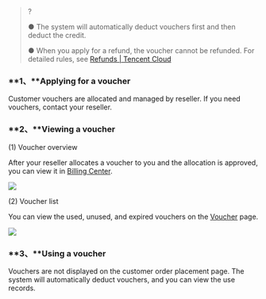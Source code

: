 >?
>
>● The system will automatically deduct vouchers first and then deduct the credit.
>
>● When you apply for a refund, the voucher cannot be refunded. For detailed rules, see [Refunds | Tencent Cloud](https://www.tencentcloud.com/document/product/555/7440)

### **1、**Applying for a voucher

Customer vouchers are allocated and managed by reseller. If you need vouchers, contact your reseller.

### **2、**Viewing a voucher

(1) Voucher overview

After your reseller allocates a voucher to you and the allocation is approved, you can view it in [Billing Center](https://console.tencentcloud.com/expense/accountinfo).

![](https://staticintl.cloudcachetci.com/yehe/backend-news/evRd234_5.png)

(2) Voucher list

You can view the used, unused, and expired vouchers on the [Voucher](https://console.tencentcloud.com/expense/customervoucher) page.

![](https://staticintl.cloudcachetci.com/yehe/backend-news/Jcuf019_6.png)

### **3、**Using a voucher

Vouchers are not displayed on the customer order placement page. The system will automatically deduct vouchers, and you can view the use records.
